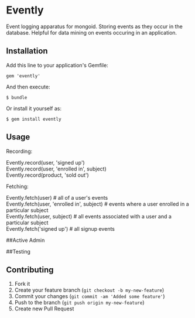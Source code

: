 # Evently

  Event logging apparatus for mongoid. Storing events as they occur in the database. Helpful for data mining on events occuring in an application.

## Installation

Add this line to your application's Gemfile:

    gem 'evently'

And then execute:

    $ bundle

Or install it yourself as:

    $ gem install evently

## Usage


Recording:

  Evently.record(user, 'signed up') <br>
  Evently.record(user, 'enrolled in', subject) <br>
  Evently.record(product, 'sold out') <br>
  

Fetching:

  Evently.fetch(user)                               # all of a user's events <br>
  Evently.fetch(user, 'enrolled in', subject)       # events where a user enrolled in a particular subject <br>
  Evently.fetch(user, subject)                      # all events associated with a user and a particular subject <br>
  Evently.fetch('signed up')                        # all signup events <br>
 

##Active Admin


##Testing


## Contributing

1. Fork it
2. Create your feature branch (`git checkout -b my-new-feature`)
3. Commit your changes (`git commit -am 'Added some feature'`)
4. Push to the branch (`git push origin my-new-feature`)
5. Create new Pull Request
